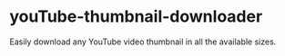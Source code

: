 # youTube-thumbnail-downloader
Easily download any YouTube video thumbnail in all the available sizes.
